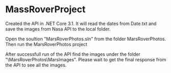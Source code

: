 # MassRoverProject
Created the API in .NET Core 3.1. It will read the dates from Date.txt and save the images from Nasa API to the local folder.

Open the soultion "MarsRoverPhotos.sln" from the folder MarsRoverPhotos. Then run the MarsRoverPhotos project

After successfull run of the API find the images under the folder "\MarsRoverPhotos\MarsImages".
Please wait to get the final response from the API to see all the images.
